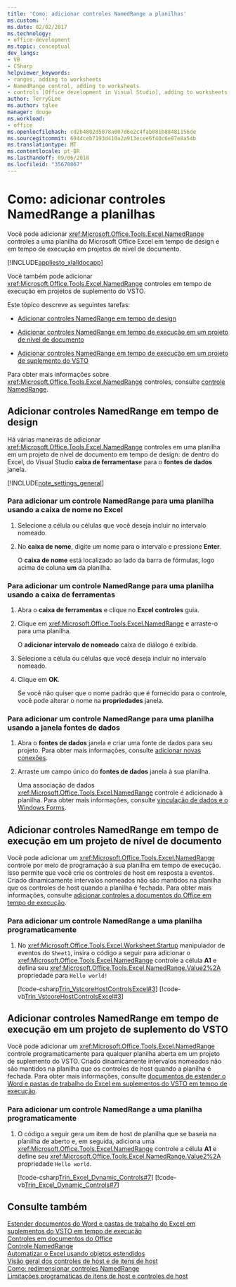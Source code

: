 ```yaml
---
title: 'Como: adicionar controles NamedRange a planilhas'
ms.custom: ''
ms.date: 02/02/2017
ms.technology:
- office-development
ms.topic: conceptual
dev_langs:
- VB
- CSharp
helpviewer_keywords:
- ranges, adding to worksheets
- NamedRange control, adding to worksheets
- controls [Office development in Visual Studio], adding to worksheets
author: TerryGLee
ms.author: tglee
manager: douge
ms.workload:
- office
ms.openlocfilehash: cd2b4802d5078a007d6e2c4fab081b88481156de
ms.sourcegitcommit: 6944ceb7193d410a2a913ecee6f40c6e87e8a54b
ms.translationtype: MT
ms.contentlocale: pt-BR
ms.lasthandoff: 09/06/2018
ms.locfileid: "35670067"
---
```

# <a name="how-to-add-namedrange-controls-to-worksheets"></a>Como: adicionar controles NamedRange a planilhas
  Você pode adicionar <xref:Microsoft.Office.Tools.Excel.NamedRange> controles a uma planilha do Microsoft Office Excel em tempo de design e em tempo de execução em projetos de nível de documento.  
  
 [!INCLUDE[appliesto_xlalldocapp](../vsto/includes/appliesto-xlalldocapp-md.md)]  
  
 Você também pode adicionar <xref:Microsoft.Office.Tools.Excel.NamedRange> controles em tempo de execução em projetos de suplemento do VSTO.  
  
 Este tópico descreve as seguintes tarefas:  
  
-   [Adicionar controles NamedRange em tempo de design](#designtime)  
  
-   [Adicionar controles NamedRange em tempo de execução em um projeto de nível de documento](#runtimedoclevel)  
  
-   [Adicionar controles NamedRange em tempo de execução em um projeto de suplemento do VSTO](#runtimeaddin)  
  
 Para obter mais informações sobre <xref:Microsoft.Office.Tools.Excel.NamedRange> controles, consulte [controle NamedRange](../vsto/namedrange-control.md).  
  
##  <a name="designtime"></a> Adicionar controles NamedRange em tempo de design  
 Há várias maneiras de adicionar <xref:Microsoft.Office.Tools.Excel.NamedRange> controles em uma planilha em um projeto de nível de documento em tempo de design: de dentro do Excel, do Visual Studio **caixa de ferramentas**e para o **fontes de dados** janela.  
  
 [!INCLUDE[note_settings_general](../sharepoint/includes/note-settings-general-md.md)]  
  
### <a name="to-add-a-namedrange-control-to-a-worksheet-using-the-name-box-in-excel"></a>Para adicionar um controle NamedRange para uma planilha usando a caixa de nome no Excel  
  
1.  Selecione a célula ou células que você deseja incluir no intervalo nomeado.  
  
2.  No **caixa de nome**, digite um nome para o intervalo e pressione **Enter**.  
  
     O **caixa de nome** está localizado ao lado da barra de fórmulas, logo acima de coluna **um** da planilha.  
  
### <a name="to-add-a-namedrange-control-to-a-worksheet-using-the-toolbox"></a>Para adicionar um controle NamedRange para uma planilha usando a caixa de ferramentas  
  
1.  Abra o **caixa de ferramentas** e clique no **Excel controles** guia.  
  
2.  Clique em <xref:Microsoft.Office.Tools.Excel.NamedRange> e arraste-o para uma planilha.  
  
     O **adicionar intervalo de nomeado** caixa de diálogo é exibida.  
  
3.  Selecione a célula ou células que você deseja incluir no intervalo nomeado.  
  
4.  Clique em **OK**.  
  
     Se você não quiser que o nome padrão que é fornecido para o controle, você pode alterar o nome na **propriedades** janela.  
  
### <a name="to-add-a-namedrange-control-to-a-worksheet-using-the-data-sources-window"></a>Para adicionar um controle NamedRange para uma planilha usando a janela fontes de dados  
  
1.  Abra o **fontes de dados** janela e criar uma fonte de dados para seu projeto. Para obter mais informações, consulte [adicionar novas conexões](../data-tools/add-new-connections.md).  
  
2.  Arraste um campo único do **fontes de dados** janela à sua planilha.  
  
     Uma associação de dados <xref:Microsoft.Office.Tools.Excel.NamedRange> controle é adicionado à planilha. Para obter mais informações, consulte [vinculação de dados e o Windows Forms](/dotnet/framework/winforms/data-binding-and-windows-forms).  
  
##  <a name="runtimedoclevel"></a> Adicionar controles NamedRange em tempo de execução em um projeto de nível de documento  
 Você pode adicionar um <xref:Microsoft.Office.Tools.Excel.NamedRange> controle por meio de programação à sua planilha em tempo de execução. Isso permite que você crie os controles de host em resposta a eventos. Criado dinamicamente intervalos nomeados não são mantidos na planilha que os controles de host quando a planilha é fechada. Para obter mais informações, consulte [adicionar controles a documentos do Office em tempo de execução](../vsto/adding-controls-to-office-documents-at-run-time.md).  
  
### <a name="to-add-a-namedrange-control-to-a-worksheet-programmatically"></a>Para adicionar um controle NamedRange a uma planilha programaticamente  
  
1.  No <xref:Microsoft.Office.Tools.Excel.Worksheet.Startup> manipulador de eventos do `Sheet1`, insira o código a seguir para adicionar o <xref:Microsoft.Office.Tools.Excel.NamedRange> controle a célula **A1** e defina seu <xref:Microsoft.Office.Tools.Excel.NamedRange.Value2%2A> propriedade para `Hello world!`  
  
     [!code-csharp[Trin_VstcoreHostControlsExcel#3](../vsto/codesnippet/CSharp/Trin_VstcoreHostControlsExcelCS/Sheet1.cs#3)]
     [!code-vb[Trin_VstcoreHostControlsExcel#3](../vsto/codesnippet/VisualBasic/Trin_VstcoreHostControlsExcelVB/Sheet1.vb#3)]  
  
##  <a name="runtimeaddin"></a> Adicionar controles NamedRange em tempo de execução em um projeto de suplemento do VSTO  
 Você pode adicionar um <xref:Microsoft.Office.Tools.Excel.NamedRange> controle programaticamente para qualquer planilha aberta em um projeto de suplemento do VSTO. Criado dinamicamente intervalos nomeados não são mantidos na planilha que os controles de host quando a planilha é fechada. Para obter mais informações, consulte [documentos de estender o Word e pastas de trabalho do Excel em suplementos do VSTO em tempo de execução](../vsto/extending-word-documents-and-excel-workbooks-in-vsto-add-ins-at-run-time.md).  
  
### <a name="to-add-a-namedrange-control-to-a-worksheet-programmatically"></a>Para adicionar um controle NamedRange a uma planilha programaticamente  
  
1.  O código a seguir gera um item de host de planilha que se baseia na planilha de aberto e, em seguida, adiciona uma <xref:Microsoft.Office.Tools.Excel.NamedRange> controle a célula **A1** e define seu <xref:Microsoft.Office.Tools.Excel.NamedRange.Value2%2A> propriedade `Hello world`.  
  
     [!code-csharp[Trin_Excel_Dynamic_Controls#7](../vsto/codesnippet/CSharp/Trin_Excel_Dynamic_Controls/ThisAddIn.cs#7)]
     [!code-vb[Trin_Excel_Dynamic_Controls#7](../vsto/codesnippet/VisualBasic/Trin_Excel_Dynamic_Controls/ThisAddIn.vb#7)]  
  
## <a name="see-also"></a>Consulte também  
 [Estender documentos do Word e pastas de trabalho do Excel em suplementos do VSTO em tempo de execução](../vsto/extending-word-documents-and-excel-workbooks-in-vsto-add-ins-at-run-time.md)   
 [Controles em documentos do Office](../vsto/controls-on-office-documents.md)   
 [Controle NamedRange](../vsto/namedrange-control.md)   
 [Automatizar o Excel usando objetos estendidos](../vsto/automating-excel-by-using-extended-objects.md)   
 [Visão geral dos controles de host e de itens de host](../vsto/host-items-and-host-controls-overview.md)   
 [Como: redimensionar controles NamedRange](../vsto/how-to-resize-namedrange-controls.md)   
 [Limitações programáticas de itens de host e controles de host](../vsto/programmatic-limitations-of-host-items-and-host-controls.md)  
  
  